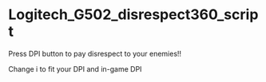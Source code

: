 # Logitech_G502_disrespect360_script

Press DPI button to pay disrespect to your enemies!!

Change i to fit your DPI and in-game DPI
